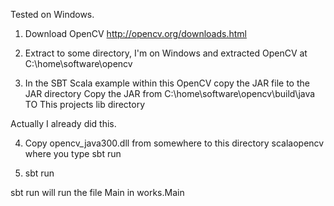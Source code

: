 
Tested on Windows.

1. Download OpenCV
http://opencv.org/downloads.html

2. Extract to some directory, I'm on Windows and extracted OpenCV at
C:\home\software\opencv

3. In the SBT Scala example within this OpenCV copy the JAR file to the JAR directory
Copy the JAR from
C:\home\software\opencv\build\java
TO
This projects lib directory

Actually I already did this.

4. Copy opencv_java300.dll from somewhere to this directory scalaopencv where you type sbt run

5. sbt run

sbt run will run the file Main in works.Main

